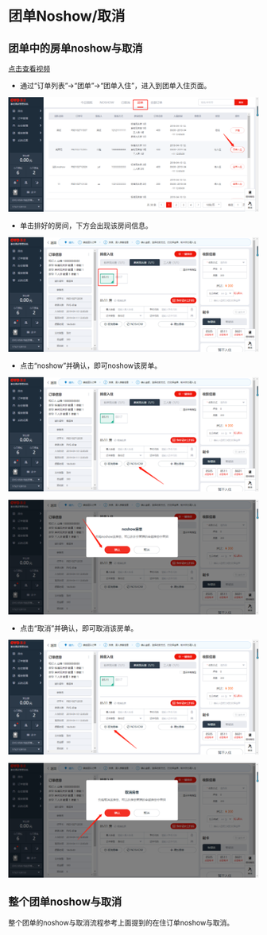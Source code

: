 # 团单Noshow/取消

## 团单中的房单noshow与取消

[点击查看视频](http://crs-pms-vidio.oss-cn-beijing.aliyuncs.com/%E5%A4%9C%E5%AE%A1-%E5%9B%A2%E5%8D%95%E9%83%A8%E5%88%86%E5%8F%96%E6%B6%88%26%E9%83%A8%E5%88%86noshow.mp4)

* 通过“订单列表”→“团单”→“团单入住”，进入到团单入住页面。

![](../../../.gitbook/assets/image%20%28215%29.png)

* 单击排好的房间，下方会出现该房间信息。

![](../../../.gitbook/assets/image%20%28237%29.png)

* 点击“noshow”并确认，即可noshow该房单。

![](../../../.gitbook/assets/image%20%28717%29.png)

![](../../../.gitbook/assets/image%20%2818%29.png)

* 点击“取消”并确认，即可取消该房单。 

![](../../../.gitbook/assets/image%20%2887%29.png)

![](../../../.gitbook/assets/image%20%28529%29.png)

## 整个团单noshow与取消

整个团单的noshow与取消流程参考上面提到的在住订单noshow与取消。

